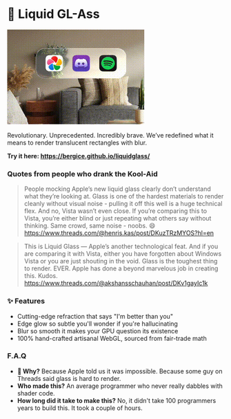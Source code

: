 # 🍏 Liquid GL-Ass

![demo.gif](demo.gif)

Revolutionary. Unprecedented. Incredibly brave.
We’ve redefined what it means to render translucent rectangles with blur.

**Try it here: https://bergice.github.io/liquidglass/**

### Quotes from people who drank the Kool-Aid

> People mocking Apple’s new liquid glass clearly don’t understand what they’re looking at. Glass is one of the hardest materials to render cleanly without visual noise - pulling it off this well is a huge technical flex. And no, Vista wasn’t even close. If you’re comparing this to Vista, you’re either blind or just repeating what others say without thinking. Same crowd, same noise - noobs. 😄
> https://www.threads.com/@henris.kas/post/DKuzTRzMYOS?hl=en

> This is Liquid Glass — Apple’s another technological feat. And if you are comparing it with Vista, either you have forgotten about Windows Vista or you are just shouting in the void.
> Glass is the toughest thing to render. EVER. Apple has done a beyond marvelous job in creating this. Kudos.
> https://www.threads.com/@akshansschauhan/post/DKv1gayIc1k

### ✨ Features

* Cutting-edge refraction that says "I'm better than you"
* Edge glow so subtle you'll wonder if you're hallucinating
* Blur so smooth it makes your GPU question its existence
* 100% hand-crafted artisanal WebGL, sourced from fair-trade math

### F.A.Q

* **🤔 Why?**
Because Apple told us it was impossible.
Because some guy on Threads said glass is hard to render.
* **Who made this?**
An average programmer who never really dabbles with shader code.
* **How long did it take to make this?**
No, it didn't take 100 programmers years to build this. It took a couple of hours.
